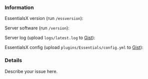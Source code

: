 <!--
Don't put anything inside this block, as it won't be included in the issue.

If you have a question about using EssentialsX, it may be more helpful to ask
in our Discord server: https://discord.gg/F7gexAQ

If you have a feature suggestion for EssentialsX, please delete the template.

Otherwise, if you are reporting a bug, read on:
1.  Fill out the template, running the commands either in the console or 
    as a player. Don't simply put "latest" or we will ignore it.

2.  When linking files, do not attach them to the post! Paste them on 
    https://gist.github.com/, then paste a link to them in the relevant parts
    of the template. Avoid using Hastebin or Pastebin, as files are deleted
    after a period of time.

3.  If you are reporting an issue with lag, please include a timings report.

4.  If you are reporting an issue with messages or in-game behaviour, please
    include screenshots detailing the problem.

5.  Include a description and any other details that may be helpful under the
    Details section.

6.  Delete this line and all above lines before posting your issue!       -->

### Information

EssentialsX version (run `/essversion`): 

Server software (run `/version`): 

Server log (upload `logs/latest.log` to [Gist](https://gist.github.com/)):

EssentialsX config (upload `plugins/Essentials/config.yml` to [Gist](https://gist.github.com/)): 

### Details

Describe your issue here.

